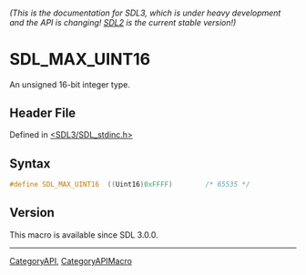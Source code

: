 ###### (This is the documentation for SDL3, which is under heavy development and the API is changing! [SDL2](https://wiki.libsdl.org/SDL2/) is the current stable version!)
# SDL_MAX_UINT16

An unsigned 16-bit integer type.

## Header File

Defined in [<SDL3/SDL_stdinc.h>](https://github.com/libsdl-org/SDL/blob/main/include/SDL3/SDL_stdinc.h)

## Syntax

```c
#define SDL_MAX_UINT16  ((Uint16)0xFFFF)        /* 65535 */
```

## Version

This macro is available since SDL 3.0.0.

----
[CategoryAPI](CategoryAPI), [CategoryAPIMacro](CategoryAPIMacro)

